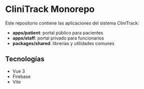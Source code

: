 # CliniTrack Monorepo

Este repositorio contiene las aplicaciones del sistema CliniTrack:
- **apps/patient**: portal público para pacientes
- **apps/staff**: portal privado para funcionarios
- **packages/shared**: librerías y utilidades comunes

## Tecnologías
- Vue 3
- Firebase
- Vite